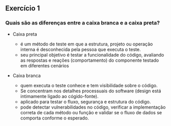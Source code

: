 
## Exercício 1
### Quais são as diferenças entre a caixa branca e a caixa preta?

- Caixa preta 
  - é um método de teste em que a estrutura, projeto ou operação interna é desconhecida pela pessoa que executa o teste. 
  - seu principal objetivo é testar a funcionalidade do código, avaliando as respostas e reações (comportamento) do componente testado em diferentes cenários


- Caixa branca 
  - quem executa o teste conhece e tem visibilidade sobre o código. 
  - Se concentram nos detalhes processuais do software (design está intimamente ligado ao cógido-fonte). 
  - aplicado para testar o fluxo, segurança e estrutura do código. 
  - pode detectar vulnerabilidades no código, verificar a implementação correta de cada método ou função e validar se o fluxo de dados se comporta conforme o esperado.


